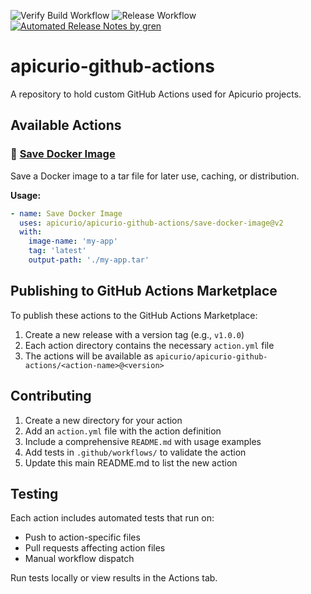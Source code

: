 ![Verify Build Workflow](https://github.com/Apicurio/apicurio-github-actions/workflows/Verify%20Build%20Workflow/badge.svg)
![Release Workflow](https://github.com/Apicurio/apicurio-github-actions/workflows/Release%20Workflow/badge.svg)
[![Automated Release Notes by gren](https://img.shields.io/badge/%F0%9F%A4%96-release%20notes-00B2EE.svg)](https://github-tools.github.io/github-release-notes/)

# apicurio-github-actions
A repository to hold custom GitHub Actions used for Apicurio projects.

## Available Actions

### 🐳 [Save Docker Image](./save-docker-image)
Save a Docker image to a tar file for later use, caching, or distribution.

**Usage:**
```yaml
- name: Save Docker Image
  uses: apicurio/apicurio-github-actions/save-docker-image@v2
  with:
    image-name: 'my-app'
    tag: 'latest'
    output-path: './my-app.tar'
```

## Publishing to GitHub Actions Marketplace

To publish these actions to the GitHub Actions Marketplace:

1. Create a new release with a version tag (e.g., `v1.0.0`)
2. Each action directory contains the necessary `action.yml` file
3. The actions will be available as `apicurio/apicurio-github-actions/<action-name>@<version>`

## Contributing

1. Create a new directory for your action
2. Add an `action.yml` file with the action definition
3. Include a comprehensive `README.md` with usage examples
4. Add tests in `.github/workflows/` to validate the action
5. Update this main README.md to list the new action

## Testing

Each action includes automated tests that run on:
- Push to action-specific files
- Pull requests affecting action files
- Manual workflow dispatch

Run tests locally or view results in the Actions tab.
